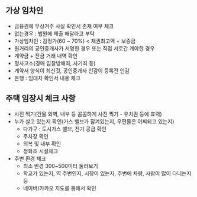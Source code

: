 ## 가상 임차인
* 금융권에 무상거주 사실 확인서 존재 여부 체크
* 없는경우 : 법원에 제출 해달라고 부탁
* 가상임차인 : 감정가(60 ~ 70%) < 채권최고액 + 보증금
* 원거리의 공인중개사가 서명한 경우 또는 직접 서로간 계야한 경우
* 계약금 + 잔금 거래 내역 확인
* 형사고소(경매 입찰방해죄, 사기죄 등)
* 계약서 양식이 최신것, 공인중개사 인감이 등록전 인감
* 은행 : 임대차 확인서 내용 체크

## 주택 임장시 체크 사항
* 사진 찍기(건물 외벽, 내부 등 꼼꼼하게 사진 찍기 - 유치권 등에 효력)
* 누가 살고 있는지 확인(가스 밸브가 잠겨있는지, 우편물은 어찌되고 있는지)
  * 다가구 : 도시가스 밸브, 전기 공급 확인
  * 주차장 확인
  * 외복 및 내부 확인
  * 정화조 시설체크
* 주변 환경 체크
  * 최소 반경 300~500미터 둘러보기
  * 학교가 있는지, 역 주변인지, 시장이 있는지, 주변에 차량, 사람이 많이 다니는지 등
  * 네이버/카카오 지도를 통해서 확인 
